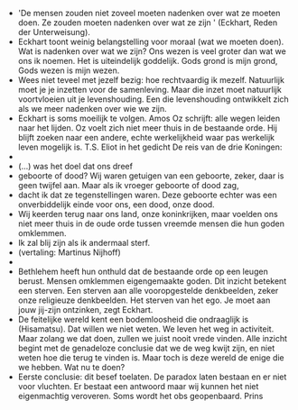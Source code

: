 - 'De mensen zouden niet zoveel moeten nadenken over wat ze moeten doen. Ze zouden moeten nadenken over wat ze zijn ' (Eckhart, Reden der Unterweisung).
- Eckhart toont weinig belangstelling voor moraal (wat we moeten doen). Wat is nadenken over wat we zijn? Ons wezen is veel groter dan wat we ons ik noemen. Het is uiteindelijk goddelijk. Gods grond is mijn grond, Gods wezen is mijn wezen.
- Wees niet teveel met jezelf bezig: hoe rechtvaardig ik mezelf. Natuurlijk moet je je inzetten voor de samenleving. Maar die inzet moet natuurlijk voortvloeien uit je levenshouding. Een die levenshouding ontwikkelt zich als we meer nadenken over wie we zijn.
- Eckhart is soms moeilijk te volgen. Amos Oz schrijft: alle wegen leiden naar het lijden. Oz voelt zich niet meer thuis in de bestaande orde. Hij blijft zoeken naar een andere, echte werkelijkheid waar pas werkelijk leven mogelijk is. T.S. Eliot in het gedicht De reis van de drie Koningen:
-
- (...) was het doel dat ons dreef
- geboorte of dood? Wij waren getuigen van een geboorte, zeker, daar is geen twijfel aan. Maar als ik vroeger geboorte of dood zag,
- dacht ik dat ze tegenstellingen waren. Deze geboorte echter was een onverbiddelijk einde voor ons, een dood, onze dood.
- Wij keerden terug naar ons land, onze koninkrijken, maar voelden ons niet meer thuis in de oude orde tussen vreemde mensen die hun goden omklemmen.
- Ik zal blij zijn als ik andermaal sterf.
- (vertaling: Martinus Nijhoff)
-
- Bethlehem heeft hun onthuld dat de bestaande orde op een leugen berust. Mensen omklemmen eigengemaakte goden. Dit inzicht betekent een sterven. Een sterven aan alle vooropgestelde denkbeelden, zeker onze religieuze denkbeelden. Het sterven van het ego. Je moet aan jouw jij-zijn ontzinken, zegt Eckhart.
- De feitelijke wereld kent een bodemloosheid die ondraaglijk is (Hisamatsu). Dat willen we niet weten. We leven het weg in activiteit. Maar zolang we dat doen, zullen we juist nooit vrede vinden. Alle inzicht begint met de genadeloze conclusie dat we de weg kwijt zijn, en niet weten hoe die terug te vinden is. Maar toch is deze wereld de enige die we hebben. Wat nu te doen?
- Eerste conclusie: dit besef toelaten. De paradox laten bestaan en er niet voor vluchten. Er bestaat een antwoord maar wij kunnen het niet eigenmachtig veroveren. Soms wordt het obs geopenbaard. Prins Bolkonsky die op het slagveld valt en de hemel boven zich aanschouwt. De hele werkelijkheid wordt doorzichtig en onthult haar eigenlijke wezen dat voor mij verborgen was. 'Sterven'
-